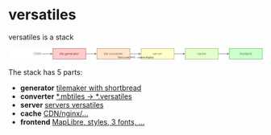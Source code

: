 # versatiles

versatiles is a stack

<img src="assets/stack.svg">

The stack has 5 parts:

- **generator** [tilemaker with shortbread](https://github.com/versatiles-org/versatiles-generator) 
- **converter** [*.mbtiles -> *.versatiles](https://github.com/versatiles-org/versatiles-converter)
- **server** [servers versatiles](https://github.com/versatiles-org/versatiles-server)
- **cache** [CDN/nginx/...]()
- **frontend** [MapLibre, styles, 3 fonts, ...](https://github.com/versatiles-org/versatiles-frontend)
